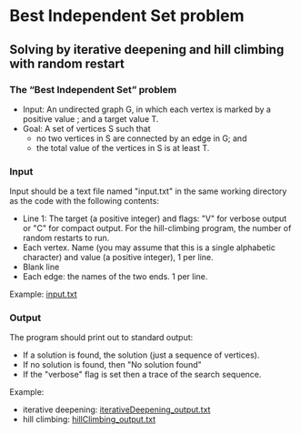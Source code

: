 # Best Independent Set problem
## Solving by iterative deepening and hill climbing with random restart

###  The “Best Independent Set” problem
- Input: An undirected graph G, in which each vertex is marked by a positive value ;
and a target value T.
- Goal: A set of vertices S such that 
  - no two vertices in S are connected by an edge
in G; and 
  - the total value of the vertices in S is at least T.

### Input
Input should be a text file named "input.txt" in the same working directory as the code with the following contents:
- Line 1: The target (a positive integer) and flags: "V" for verbose output or "C" for compact output. For the hill-climbing program, the number of random restarts to run.
- Each vertex. Name (you may assume that this is a single alphabetic character) and value (a positive integer), 1 per line.
- Blank line
- Each edge: the names of the two ends. 1 per line.

Example: [input.txt](./input.txt)

### Output
The program should print out to standard output:
- If a solution is found, the solution (just a sequence of vertices).
- If no solution is found, then "No solution found"
- If the "verbose" flag is set then a trace of the search sequence.

Example: 
  - iterative deepening: [iterativeDeepening_output.txt](iterativeDeepening_output.txt)
  - hill climbing: [hillClimbing_output.txt](./hillClimbing_output.txt)

